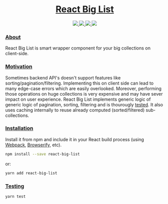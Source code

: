 <!-- Name -->

<h1 align="center">
  <a href="https://github.com/Meemaw/react-big-list">React Big List</a>
</h1>

<!-- Badges -->

<p align="center">

  <a href="https://travis-ci.org/Meemaw/react-big-list">
    <img
       src="https://api.travis-ci.org/Meemaw/react-big-list.svg?branch=master" />
  </a>

  <a href='https://coveralls.io/github/Meemaw/react-big-list?branch=feature%2Fcoveralls_integration'>
      <img 
        src='https://coveralls.io/repos/github/Meemaw/react-big-list/badge.svg?branch=feature%2Fcoveralls_integration'/>
  </a>

  <a href="http://makeapullrequest.com">
    <img
         src="https://img.shields.io/badge/PRs-welcome-brightgreen.svg?style=flat-square" />
  </a>

  <a href="https://opensource.org/">
    <img src="https://badges.frapsoft.com/os/v1/open-source.svg?v=103"/>
  </a>

</span>

### [About][about]

React Big List is smart wrapper component for your big collections on client-side.

### [Motivation][motivation]

Sometimes backend API's doesn't support features like sorting/pagination/filtering. Implementing this on client side can lead to many edge-case errors which are easily overlooked. Moreover, performing those operations on huge collections is very expensive and may have sever impact on user experience. React Big List implements generic logic of generic logic of pagination, sorting, filtering and is thourougly [tested][tests]. It also uses caching internally to reuse already computed (sorted/filtered) sub-collections.

### [Installation][installation]

Install it from npm and include it in your React build process (using [Webpack](http://webpack.github.io/), [Browserify](http://browserify.org/), etc).

```bash
npm install --save react-big-list
```

or:

```bash
yarn add react-big-list
```

### [Testing][testing]

```bash
yarn test
```

[about]: https://github.com/Meemaw/react-big-list#about
[motivation]: https://github.com/Meemaw/react-big-list#motivation
[tests]: https://github.com/Meemaw/react-big-list/tree/master/tests
[usage]: https://github.com/Meemaw/react-big-list#usage
[installation]: https://github.com/Meemaw/react-big-list#installation
[testing]: https://github.com/Meemaw/react-big-list#testing
